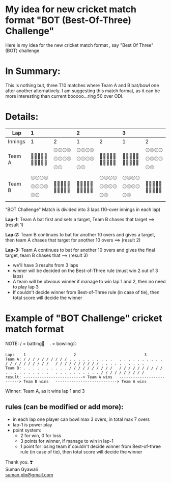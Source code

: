 # My idea for new cricket match format "BOT (Best-Of-Three) Challenge"

Here is my idea for the new cricket match format , say "Best Of Three" (BOT) challenge

# In Summary:
This is nothing but, three T10 matches where Team A and B bat/bowl one after another alternatively.
I am suggesting this match format, as it can be more interesting than current booooo...ring 50 over ODI.

# Details:
| Lap     | 1          |            | 2          |            | 3          |            |
|---------|:-----------|------------|:-----------|------------|:-----------|------------|
| Innings | 1          | 2          | 1          | 2          | 1          | 2          |
| Team A  | 🏏🏏🏏🏏🏏🏏🏏🏏🏏🏏 | ⚾⚾⚾⚾⚾⚾⚾⚾⚾⚾ | ⚾⚾⚾⚾⚾⚾⚾⚾⚾⚾ | 🏏🏏🏏🏏🏏🏏🏏🏏🏏🏏 | 🏏🏏🏏🏏🏏🏏🏏🏏🏏🏏 | ⚾⚾⚾⚾⚾⚾⚾⚾⚾⚾ |
| Team B  | ⚾⚾⚾⚾⚾⚾⚾⚾⚾⚾ | 🏏🏏🏏🏏🏏🏏🏏🏏🏏🏏 | 🏏🏏🏏🏏🏏🏏🏏🏏🏏🏏 | ⚾⚾⚾⚾⚾⚾⚾⚾⚾⚾ | ⚾⚾⚾⚾⚾⚾⚾⚾⚾⚾ | 🏏🏏🏏🏏🏏🏏🏏🏏🏏🏏 |

"BOT Challenge" Match is divided into 3 laps (10-over innings in each lap)

**Lap-1:** Team A bat first and sets a target, Team B chases that target ==> (result 1)  

**Lap-2:** Team B continues to bat for another 10 overs and gives a target, then team A chases that target for another 10 overs ==> (result 2)  

**Lap-3:** Team A continues to bat for another 10 overs and gives the final target, team B chases that ==> (result 3)  

- we'll have 3 results from 3 laps
- winner will be decided on the Best-of-Three rule (must win 2 out of 3 laps)
- A team will be obvious winner if manage to win lap 1 and 2, then no need to play lap 3
- If couldn't decide winner from Best-of-Three rule (in case of tie), then total score will decide the winner

# Example of "BOT Challenge" cricket match format 
NOTE: / = batting🏏     . = bowling⚾
```
Lap:    1				 	  2    				             3
Team A: / / / / / / / / / / . . . . . . . . . .   . . . . . . . . . . / / / / / / / / / /   / / / / / / / / / / . . . . . . . . . .
Team B: . . . . . . . . . . / / / / / / / / / /   / / / / / / / / / / . . . . . . . . . .   . . . . . . . . . . / / / / / / / / / /
result: --------------------------> Team A wins   --------------------------> Team B wins   ---------------------------> Team A wins  
```
Winner: Team A, as it wins lap 1 and 3

## rules (can be modified or add more):
- in each lap one player can bowl max 3 overs, in total max 7 overs
- lap-1 is power play
- point system:
  * 2 for win, 0 for loss
  * 3 points for winner, if manage to win in lap-1
  * 1 point for losing team if couldn't decide winner from Best-of-three rule (in case of tie), then total score will decide the winner

Thank you. ❣️  
Suman Gyawali  
suman.plp@gmail.com

